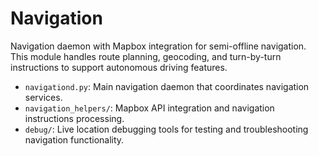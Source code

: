 # Navigation

Navigation daemon with Mapbox integration for semi-offline navigation. This module handles route planning, geocoding, and turn-by-turn instructions to support autonomous driving features.

- `navigationd.py`: Main navigation daemon that coordinates navigation services.
- `navigation_helpers/`: Mapbox API integration and navigation instructions processing.
- `debug/`: Live location debugging tools for testing and troubleshooting navigation functionality.
